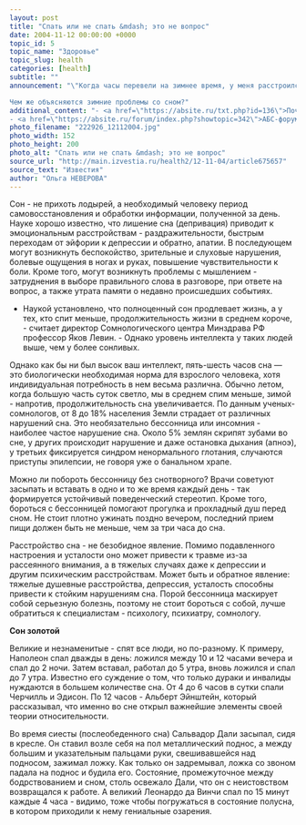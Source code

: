 ```yaml
---
layout: post
title: "Спать или не спать &mdash; это не вопрос"
date: 2004-11-12 00:00:00 +0000
topic_id: 5
topic_name: "Здоровье"
topic_slug: health
categories: [health]
subtitle: ""
announcement: "\"Когда часы перевели на зимнее время, у меня расстроился сон: ночью сплю плохо, а то и совсем не сплю, зато днем одолевает сонливость\", &mdash; жалуется москвичка Ирина Сыроварова. \"Зимой настроение всегда плохое, постоянно хочется спать, но не высыпаюсь даже в выходные, когда можно спать подольше. К какому врачу обратиться?\" &mdash; спрашивает Анна Верех из Липецка.

Чем же объясняются зимние проблемы со сном?"
additional_content: "- <a href=\"https://absite.ru/txt.php?id=136\">Почти каждый пятый житель Земли страдает бессонницей</a>
- <a href=\"https://absite.ru/forum/index.php?showtopic=342\">АБС-форум: ты жаворонок или сова?</a>"
photo_filename: "222926_12112004.jpg"
photo_width: 152
photo_height: 200
photo_alt: "Спать или не спать &mdash; это не вопрос"
source_url: "http://main.izvestia.ru/health2/12-11-04/article675657"
source_text: "Известия"
author: "Ольга НЕВЕРОВА"
---
```

Сон - не прихоть лодырей, а необходимый человеку период самовосстановления и обработки информации, полученной за день. Науке хорошо известно, что лишение сна (депривация) приводит к эмоциональным расстройствам - раздражительности, быстрым переходам от эйфории к депрессии и обратно, апатии. В последующем могут возникнуть беспокойство, зрительные и слуховые нарушения, болевые ощущения в ногах и руках, повышение чувствительности к боли. Кроме того, могут возникнуть проблемы с мышлением - затруднения в выборе правильного слова в разговоре, при ответе на вопрос, а также утрата памяти о недавно происшедших событиях.

- Наукой установлено, что полноценный сон продлевает жизнь, а у тех, кто спит меньше, продолжительность жизни в среднем короче, - считает директор Сомнологического центра Минздрава РФ профессор Яков Левин. - Однако уровень интеллекта у таких людей выше, чем у более сонливых.

Однако как бы ни был высок ваш интеллект, пять-шесть часов сна &mdash; это биологически необходимая норма для взрослого человека, хотя индивидуальная потребность в нем весьма различна. Обычно летом, когда большую часть суток светло, мы в среднем спим меньше, зимой - напротив, продолжительность сна увеличивается. По данным ученых-сомнологов, от 8 до 18% населения Земли страдает от различных нарушений сна. Это необязательно бессонница или инсомния - наиболее частое нарушение сна. Около 5% землян скрипят зубами во сне, у других происходит нарушение и даже остановка дыхания (апноэ), у третьих фиксируется синдром ненормального глотания, случаются приступы эпилепсии, не говоря уже о банальном храпе.

Можно ли побороть бессонницу без снотворного? Врачи советуют засыпать и вставать в одно и то же время каждый день - так формируется устойчивый поведенческий стереотип. Кроме того, бороться с бессонницей помогают прогулка и прохладный душ перед сном. Не стоит плотно ужинать поздно вечером, последний прием пищи должен быть не меньше, чем за три часа до сна.

Расстройство сна - не безобидное явление. Помимо подавленного настроения и усталости оно может привести к травме из-за рассеянного внимания, а в тяжелых случаях даже к депрессии и другим психическим расстройствам. Может быть и обратное явление: тяжелые душевные расстройства, депрессия, усталость способны привести к стойким нарушениям сна. Порой бессонница маскирует собой серьезную болезнь, поэтому не стоит бороться с собой, лучше обратиться к специалистам - психологу, психиатру, сомнологу.

<b>Сон золотой</b>

Великие и незнаменитые - спят все люди, но по-разному. К примеру, Наполеон спал дважды в день: ложился между 10 и 12 часами вечера и спал до 2 ночи. Затем вставал, работал до 5 утра, вновь ложился и спал до 7 утра. Известно его суждение о том, что только дураки и инвалиды нуждаются в большем количестве сна. От 4 до 6 часов в сутки спали Черчилль и Эдисон. По 12 часов - Альберт Эйнштейн, который рассказывал, что именно во сне открыл важнейшие элементы своей теории относительности.

Во время сиесты (послеобеденного сна) Сальвадор Дали засыпал, сидя в кресле. Он ставил возле себя на пол металлический поднос, а между большим и указательным пальцами руки, свешивавшейся над подносом, зажимал ложку. Как только он задремывал, ложка со звоном падала на поднос и будила его. Состояние, промежуточное между бодрствованием и сном, столь освежало Дали, что он с неистовством возвращался к работе. А великий Леонардо да Винчи спал по 15 минут каждые 4 часа - видимо, тоже чтобы погружаться в состояние полусна, в котором приходили к нему гениальные озарения.
